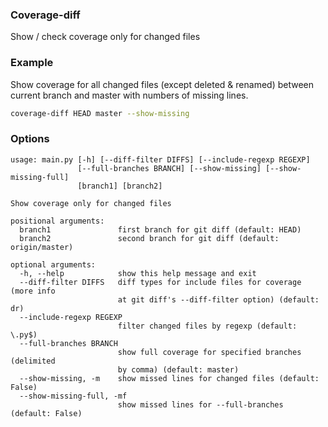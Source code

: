 ### Coverage-diff

Show / check coverage only for changed files

### Example

Show coverage for all changed files (except deleted & renamed) 
between current branch and master with numbers of missing lines.

```sh
coverage-diff HEAD master --show-missing
```

### Options

```
usage: main.py [-h] [--diff-filter DIFFS] [--include-regexp REGEXP]
               [--full-branches BRANCH] [--show-missing] [--show-missing-full]
               [branch1] [branch2]

Show coverage only for changed files

positional arguments:
  branch1               first branch for git diff (default: HEAD)
  branch2               second branch for git diff (default: origin/master)

optional arguments:
  -h, --help            show this help message and exit
  --diff-filter DIFFS   diff types for include files for coverage (more info
                        at git diff's --diff-filter option) (default: dr)
  --include-regexp REGEXP
                        filter changed files by regexp (default: \.py$)
  --full-branches BRANCH
                        show full coverage for specified branches (delimited
                        by comma) (default: master)
  --show-missing, -m    show missed lines for changed files (default: False)
  --show-missing-full, -mf
                        show missed lines for --full-branches (default: False)
```
